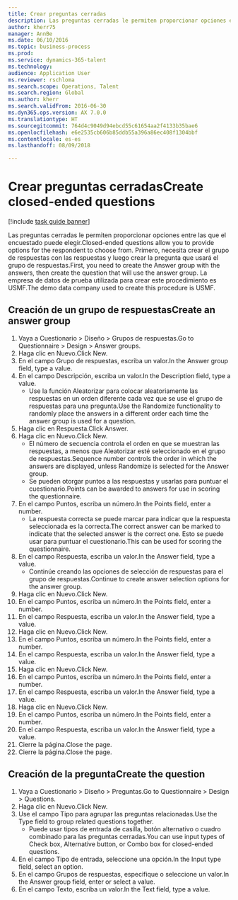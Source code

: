 ```yaml
--- 
title: Crear preguntas cerradas
description: Las preguntas cerradas le permiten proporcionar opciones entre las que el encuestado puede elegir.
author: kherr75
manager: AnnBe
ms.date: 06/10/2016
ms.topic: business-process
ms.prod: 
ms.service: dynamics-365-talent
ms.technology: 
audience: Application User
ms.reviewer: rschloma
ms.search.scope: Operations, Talent
ms.search.region: Global
ms.author: kherr
ms.search.validFrom: 2016-06-30
ms.dyn365.ops.version: AX 7.0.0
ms.translationtype: HT
ms.sourcegitcommit: 764d4c9049d94ebcd55c61654aa2f4133b35bae6
ms.openlocfilehash: e6e2535cb606b85ddb55a396a86ec408f1304bbf
ms.contentlocale: es-es
ms.lasthandoff: 08/09/2018

---
```

# <a name="create-closed-ended-questions"></a><span data-ttu-id="fb423-103">Crear preguntas cerradas</span><span class="sxs-lookup"><span data-stu-id="fb423-103">Create closed-ended questions</span></span>

[!include [task guide banner](../../includes/task-guide-banner.md)]

<span data-ttu-id="fb423-104">Las preguntas cerradas le permiten proporcionar opciones entre las que el encuestado puede elegir.</span><span class="sxs-lookup"><span data-stu-id="fb423-104">Closed-ended questions allow you to provide options for the respondent to choose from.</span></span> <span data-ttu-id="fb423-105">Primero, necesita crear el grupo de respuestas con las respuestas y luego crear la pregunta que usará el grupo de respuestas.</span><span class="sxs-lookup"><span data-stu-id="fb423-105">First, you need to create the Answer group with the answers, then create the question that will use the answer group.</span></span> <span data-ttu-id="fb423-106">La empresa de datos de prueba utilizada para crear este procedimiento es USMF.</span><span class="sxs-lookup"><span data-stu-id="fb423-106">The demo data company used to create this procedure is USMF.</span></span>


## <a name="create-an-answer-group"></a><span data-ttu-id="fb423-107">Creación de un grupo de respuestas</span><span class="sxs-lookup"><span data-stu-id="fb423-107">Create an answer group</span></span>
1. <span data-ttu-id="fb423-108">Vaya a Cuestionario > Diseño > Grupos de respuestas.</span><span class="sxs-lookup"><span data-stu-id="fb423-108">Go to Questionnaire > Design > Answer groups.</span></span>
2. <span data-ttu-id="fb423-109">Haga clic en Nuevo.</span><span class="sxs-lookup"><span data-stu-id="fb423-109">Click New.</span></span>
3. <span data-ttu-id="fb423-110">En el campo Grupo de respuestas, escriba un valor.</span><span class="sxs-lookup"><span data-stu-id="fb423-110">In the Answer group field, type a value.</span></span>
4. <span data-ttu-id="fb423-111">En el campo Descripción, escriba un valor.</span><span class="sxs-lookup"><span data-stu-id="fb423-111">In the Description field, type a value.</span></span>
    * <span data-ttu-id="fb423-112">Use la función Aleatorizar para colocar aleatoriamente las respuestas en un orden diferente cada vez que se use el grupo de respuestas para una pregunta.</span><span class="sxs-lookup"><span data-stu-id="fb423-112">Use the Randomize functionality to randomly place the answers in a different order each time the answer group is used for a question.</span></span>  
5. <span data-ttu-id="fb423-113">Haga clic en Respuesta.</span><span class="sxs-lookup"><span data-stu-id="fb423-113">Click Answer.</span></span>
6. <span data-ttu-id="fb423-114">Haga clic en Nuevo.</span><span class="sxs-lookup"><span data-stu-id="fb423-114">Click New.</span></span>
    * <span data-ttu-id="fb423-115">El número de secuencia controla el orden en que se muestran las respuestas, a menos que Aleatorizar esté seleccionado en el grupo de respuestas.</span><span class="sxs-lookup"><span data-stu-id="fb423-115">Sequence number controls the order in which the answers are displayed, unless Randomize is selected for the Answer group.</span></span>  
    * <span data-ttu-id="fb423-116">Se pueden otorgar puntos a las respuestas y usarlas para puntuar el cuestionario.</span><span class="sxs-lookup"><span data-stu-id="fb423-116">Points can be awarded to answers for use in scoring the questionnaire.</span></span>  
7. <span data-ttu-id="fb423-117">En el campo Puntos, escriba un número.</span><span class="sxs-lookup"><span data-stu-id="fb423-117">In the Points field, enter a number.</span></span>
    * <span data-ttu-id="fb423-118">La respuesta correcta se puede marcar para indicar que la respuesta seleccionada es la correcta.</span><span class="sxs-lookup"><span data-stu-id="fb423-118">The correct answer can be marked to indicate that the selected answer is the correct one.</span></span> <span data-ttu-id="fb423-119">Esto se puede usar para puntuar el cuestionario.</span><span class="sxs-lookup"><span data-stu-id="fb423-119">This can be used for scoring the questionnaire.</span></span>  
8. <span data-ttu-id="fb423-120">En el campo Respuesta, escriba un valor.</span><span class="sxs-lookup"><span data-stu-id="fb423-120">In the Answer field, type a value.</span></span>
    * <span data-ttu-id="fb423-121">Continúe creando las opciones de selección de respuestas para el grupo de respuestas.</span><span class="sxs-lookup"><span data-stu-id="fb423-121">Continue to create answer selection options for the answer group.</span></span>  
9. <span data-ttu-id="fb423-122">Haga clic en Nuevo.</span><span class="sxs-lookup"><span data-stu-id="fb423-122">Click New.</span></span>
10. <span data-ttu-id="fb423-123">En el campo Puntos, escriba un número.</span><span class="sxs-lookup"><span data-stu-id="fb423-123">In the Points field, enter a number.</span></span>
11. <span data-ttu-id="fb423-124">En el campo Respuesta, escriba un valor.</span><span class="sxs-lookup"><span data-stu-id="fb423-124">In the Answer field, type a value.</span></span>
12. <span data-ttu-id="fb423-125">Haga clic en Nuevo.</span><span class="sxs-lookup"><span data-stu-id="fb423-125">Click New.</span></span>
13. <span data-ttu-id="fb423-126">En el campo Puntos, escriba un número.</span><span class="sxs-lookup"><span data-stu-id="fb423-126">In the Points field, enter a number.</span></span>
14. <span data-ttu-id="fb423-127">En el campo Respuesta, escriba un valor.</span><span class="sxs-lookup"><span data-stu-id="fb423-127">In the Answer field, type a value.</span></span>
15. <span data-ttu-id="fb423-128">Haga clic en Nuevo.</span><span class="sxs-lookup"><span data-stu-id="fb423-128">Click New.</span></span>
16. <span data-ttu-id="fb423-129">En el campo Puntos, escriba un número.</span><span class="sxs-lookup"><span data-stu-id="fb423-129">In the Points field, enter a number.</span></span>
17. <span data-ttu-id="fb423-130">En el campo Respuesta, escriba un valor.</span><span class="sxs-lookup"><span data-stu-id="fb423-130">In the Answer field, type a value.</span></span>
18. <span data-ttu-id="fb423-131">Haga clic en Nuevo.</span><span class="sxs-lookup"><span data-stu-id="fb423-131">Click New.</span></span>
19. <span data-ttu-id="fb423-132">En el campo Puntos, escriba un número.</span><span class="sxs-lookup"><span data-stu-id="fb423-132">In the Points field, enter a number.</span></span>
20. <span data-ttu-id="fb423-133">En el campo Respuesta, escriba un valor.</span><span class="sxs-lookup"><span data-stu-id="fb423-133">In the Answer field, type a value.</span></span>
21. <span data-ttu-id="fb423-134">Cierre la página.</span><span class="sxs-lookup"><span data-stu-id="fb423-134">Close the page.</span></span>
22. <span data-ttu-id="fb423-135">Cierre la página.</span><span class="sxs-lookup"><span data-stu-id="fb423-135">Close the page.</span></span>

## <a name="create-the-question"></a><span data-ttu-id="fb423-136">Creación de la pregunta</span><span class="sxs-lookup"><span data-stu-id="fb423-136">Create the question</span></span>
1. <span data-ttu-id="fb423-137">Vaya a Cuestionario > Diseño > Preguntas.</span><span class="sxs-lookup"><span data-stu-id="fb423-137">Go to Questionnaire > Design > Questions.</span></span>
2. <span data-ttu-id="fb423-138">Haga clic en Nuevo.</span><span class="sxs-lookup"><span data-stu-id="fb423-138">Click New.</span></span>
3. <span data-ttu-id="fb423-139">Use el campo Tipo para agrupar las preguntas relacionadas.</span><span class="sxs-lookup"><span data-stu-id="fb423-139">Use the Type field to group related questions together.</span></span>
    * <span data-ttu-id="fb423-140">Puede usar tipos de entrada de casilla, botón alternativo o cuadro combinado para las preguntas cerradas.</span><span class="sxs-lookup"><span data-stu-id="fb423-140">You can use input types of Check box, Alternative button, or Combo box for closed-ended questions.</span></span>  
4. <span data-ttu-id="fb423-141">En el campo Tipo de entrada, seleccione una opción.</span><span class="sxs-lookup"><span data-stu-id="fb423-141">In the Input type field, select an option.</span></span>
5. <span data-ttu-id="fb423-142">En el campo Grupos de respuestas, especifique o seleccione un valor.</span><span class="sxs-lookup"><span data-stu-id="fb423-142">In the Answer group field, enter or select a value.</span></span>
6. <span data-ttu-id="fb423-143">En el campo Texto, escriba un valor.</span><span class="sxs-lookup"><span data-stu-id="fb423-143">In the Text field, type a value.</span></span>


